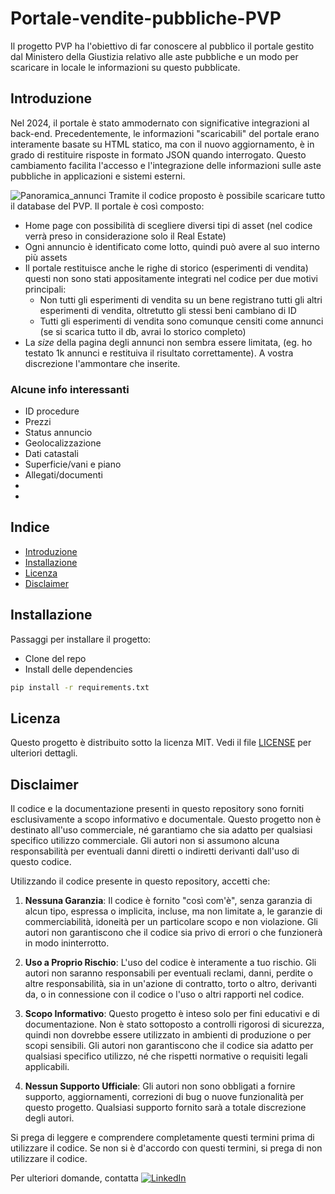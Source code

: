 # Portale-vendite-pubbliche-PVP

Il progetto PVP ha l'obiettivo di far conoscere al pubblico il portale gestito dal Ministero della Giustizia relativo alle aste pubbliche e un modo per scaricare in locale le informazioni su questo pubblicate.

## Introduzione

Nel 2024, il portale è stato ammodernato con significative integrazioni al back-end. Precedentemente, le informazioni "scaricabili" del portale erano interamente basate su HTML statico, ma con il nuovo aggiornamento, è in grado di restituire risposte in formato JSON quando interrogato. Questo cambiamento facilita l'accesso e l'integrazione delle informazioni sulle aste pubbliche in applicazioni e sistemi esterni.

![Panoramica_annunci](https://github.com/user-attachments/assets/f70f7a4b-9186-437f-8066-3d0a11145bb0)
Tramite il codice proposto è possibile scaricare tutto il database del PVP. Il portale è così composto:
- Home page con possibilità di scegliere diversi tipi di asset (nel codice verrà preso in considerazione solo il Real Estate)
- Ogni annuncio è identificato come lotto, quindi può avere al suo interno più assets
- Il portale restituisce anche le righe di storico (esperimenti di vendita) questi non sono stati appositamente integrati nel codice per due motivi principali:
    - Non tutti gli esperimenti di vendita su un bene registrano tutti gli altri esperimenti di vendita, oltretutto gli stessi beni cambiano di ID
    - Tutti gli esperimenti di vendita sono comunque censiti come annunci (se si scarica tutto il db, avrai lo storico completo)
- La *size* della pagina degli annunci non sembra essere limitata, (eg. ho testato 1k annunci e restituiva il risultato correttamente). A vostra discrezione l'ammontare che inserite.

### Alcune info interessanti
- ID procedure
- Prezzi
- Status annuncio
- Geolocalizzazione
- Dati catastali
- Superficie/vani e piano
- Allegati/documenti
- 
- 

## Indice

- [Introduzione](#introduzione)
- [Installazione](#installazione)
- [Licenza](#licenza)
- [Disclaimer](#disclaimer)

## Installazione

Passaggi per installare il progetto:

- Clone del repo
- Install delle dependencies

```bash
pip install -r requirements.txt
```

## Licenza

Questo progetto è distribuito sotto la licenza MIT. Vedi il file [LICENSE](LICENSE) per ulteriori dettagli.

## Disclaimer

Il codice e la documentazione presenti in questo repository sono forniti esclusivamente a scopo informativo e documentale. Questo progetto non è destinato all'uso commerciale, né garantiamo che sia adatto per qualsiasi specifico utilizzo commerciale. Gli autori non si assumono alcuna responsabilità per eventuali danni diretti o indiretti derivanti dall'uso di questo codice.

Utilizzando il codice presente in questo repository, accetti che:

1. **Nessuna Garanzia**: Il codice è fornito "così com'è", senza garanzia di alcun tipo, espressa o implicita, incluse, ma non limitate a, le garanzie di commerciabilità, idoneità per un particolare scopo e non violazione. Gli autori non garantiscono che il codice sia privo di errori o che funzionerà in modo ininterrotto.

2. **Uso a Proprio Rischio**: L'uso del codice è interamente a tuo rischio. Gli autori non saranno responsabili per eventuali reclami, danni, perdite o altre responsabilità, sia in un'azione di contratto, torto o altro, derivanti da, o in connessione con il codice o l'uso o altri rapporti nel codice.

3. **Scopo Informativo**: Questo progetto è inteso solo per fini educativi e di documentazione. Non è stato sottoposto a controlli rigorosi di sicurezza, quindi non dovrebbe essere utilizzato in ambienti di produzione o per scopi sensibili. Gli autori non garantiscono che il codice sia adatto per qualsiasi specifico utilizzo, né che rispetti normative o requisiti legali applicabili.

4. **Nessun Supporto Ufficiale**: Gli autori non sono obbligati a fornire supporto, aggiornamenti, correzioni di bug o nuove funzionalità per questo progetto. Qualsiasi supporto fornito sarà a totale discrezione degli autori.

Si prega di leggere e comprendere completamente questi termini prima di utilizzare il codice. Se non si è d'accordo con questi termini, si prega di non utilizzare il codice.

Per ulteriori domande, contatta [![LinkedIn](https://img.shields.io/badge/LinkedIn-Profile-blue)](https://www.linkedin.com/in/gian-maria-lunghi-24376b163/)

